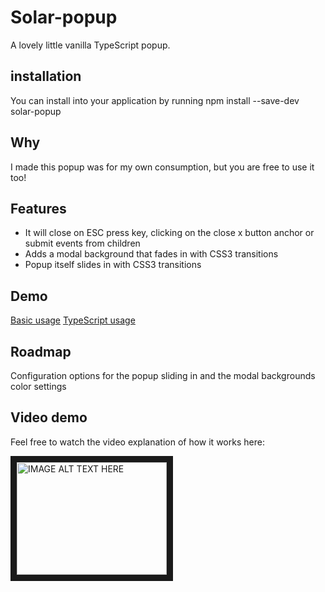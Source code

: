 # Solar-popup

A lovely little vanilla TypeScript popup. 

## installation
You can install into your application by running 
npm install --save-dev solar-popup

## Why

I made this popup was for my own consumption, but you are free to use it too!

## Features

* It will close on ESC press key, clicking on the close x button anchor or submit events from children
* Adds a modal background that fades in with CSS3 transitions
* Popup itself slides in with CSS3 transitions

## Demo

  [Basic usage](https://quantumjs.github.io/solar-popup/demo/browserImport)
  [TypeScript usage](https://quantumjs.github.io/solar-popup/demo/typescriptImport/build)

## Roadmap

Configuration options for the popup sliding in and the modal backgrounds color settings

## Video demo

Feel free to watch the video explanation of how it works here:

<a href="http://www.youtube.com/watch?feature=player_embedded&v=lVVPWdUCHLc
" target="_blank"><img src="http://img.youtube.com/vi/lVVPWdUCHLc/0.jpg" 
alt="IMAGE ALT TEXT HERE" width="240" height="180" border="10" /></a>
